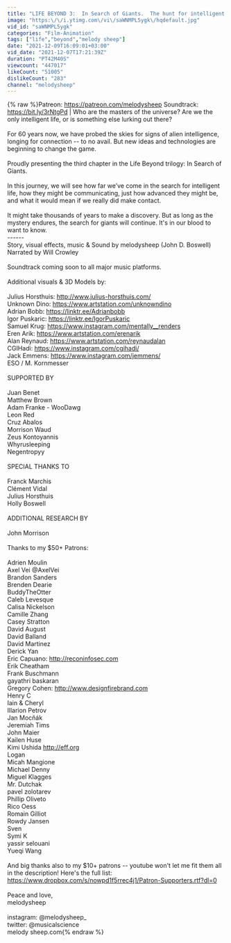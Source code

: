 ```yaml
---
title: "LIFE BEYOND 3:  In Search of Giants.  The hunt for intelligent alien life (4K)"
image: "https:\/\/i.ytimg.com\/vi\/saWNMPL5ygk\/hqdefault.jpg"
vid_id: "saWNMPL5ygk"
categories: "Film-Animation"
tags: ["life","beyond","melody sheep"]
date: "2021-12-09T16:09:01+03:00"
vid_date: "2021-12-07T17:21:39Z"
duration: "PT42M40S"
viewcount: "447017"
likeCount: "51005"
dislikeCount: "283"
channel: "melodysheep"
---
```

{% raw %}Patreon: <a rel="nofollow" target="blank" href="https://patreon.com/melodysheep">https://patreon.com/melodysheep</a>  Soundtrack: <a rel="nofollow" target="blank" href="https://bit.ly/3rNtgPd">https://bit.ly/3rNtgPd</a>  |  Who are the masters of the universe?  Are we the only intelligent life, or is something else lurking out there? <br /><br />For 60 years now, we have probed the skies for signs of alien intelligence, longing for connection -- to no avail. But new ideas and technologies are beginning to change the game.<br /><br />Proudly presenting the third chapter in the Life Beyond trilogy: In Search of Giants.<br /><br />In this journey, we will see how far we’ve come in the search for intelligent life, how they might be communicating, just how advanced they might be, and what it would mean if we really did make contact.<br /><br />It might take thousands of years to make a discovery.  But as long as the mystery endures, the search for giants will continue.  It's in our blood to want to know.<br />------<br />Story, visual effects, music &amp; Sound by melodysheep (John D. Boswell) <br />Narrated by Will Crowley<br /><br />Soundtrack coming soon to all major music platforms.<br /><br />Additional visuals &amp; 3D Models by:<br /><br />Julius Horsthuis:  <a rel="nofollow" target="blank" href="http://www.julius-horsthuis.com/">http://www.julius-horsthuis.com/</a><br />Unknown Dino: <a rel="nofollow" target="blank" href="https://www.artstation.com/unknowndino">https://www.artstation.com/unknowndino</a><br />Adrian Bobb:  <a rel="nofollow" target="blank" href="https://linktr.ee/Adrianbobb">https://linktr.ee/Adrianbobb</a><br />Igor Puskaric: <a rel="nofollow" target="blank" href="https://linktr.ee/IgorPuskaric">https://linktr.ee/IgorPuskaric</a><br />Samuel Krug: <a rel="nofollow" target="blank" href="https://www.instagram.com/mentally__renders">https://www.instagram.com/mentally__renders</a><br />Eren Arik:  <a rel="nofollow" target="blank" href="https://www.artstation.com/erenarik">https://www.artstation.com/erenarik</a><br />Alan Reynaud: <a rel="nofollow" target="blank" href="https://www.artstation.com/reynaudalan">https://www.artstation.com/reynaudalan</a><br />CGIHadi: <a rel="nofollow" target="blank" href="https://www.instagram.com/cgihadi/">https://www.instagram.com/cgihadi/</a><br />Jack Emmens: <a rel="nofollow" target="blank" href="https://www.instagram.com/jemmens/">https://www.instagram.com/jemmens/</a><br />ESO / M. Kornmesser<br /><br />SUPPORTED BY<br /><br />Juan Benet<br />Matthew Brown<br />Adam Franke - WooDawg<br />Leon Red<br />Cruz Abalos<br />Morrison Waud<br />Zeus Kontoyannis<br />Whyrusleeping<br />Negentropyy<br /><br />SPECIAL THANKS TO<br /><br />Franck Marchis<br />Clément Vidal<br />Julius Horsthuis<br />Holly Boswell<br /><br />ADDITIONAL RESEARCH BY<br /><br />John Morrison<br /><br />Thanks to my $50+ Patrons:<br /><br />Adrien Moulin<br />Axel Vei @AxelVei <br />Brandon Sanders<br />Brenden Dearie<br />BuddyTheOtter<br />Caleb Levesque<br />Calisa Nickelson<br />Camille Zhang<br />Casey Stratton<br />David August<br />David Balland<br />David Martinez<br />Derick Yan<br />Eric Capuano: <a rel="nofollow" target="blank" href="http://reconinfosec.com">http://reconinfosec.com</a><br />Erik Cheatham<br />Frank Buschmann<br />gayathri baskaran<br />Gregory Cohen: <a rel="nofollow" target="blank" href="http://www.designfirebrand.com​">http://www.designfirebrand.com​</a><br />Henry C<br />Iain &amp; Cheryl<br />Illarion Petrov<br />Jan Mocňák<br />Jeremiah Tims<br />John Maier<br />Kailen Huse<br />Kimi Ushida <a rel="nofollow" target="blank" href="http://eff.org">http://eff.org</a> <br />Logan<br />Micah Mangione<br />Michael Denny<br />Miguel Klagges<br />Mr. Dutchak<br />pavel zolotarev<br />Phillip Oliveto<br />Rico Oess<br />Romain Gilliot<br />Rowdy Jansen<br />Sven<br />Symi K<br />yassir selouani<br />Yueqi Wang<br /><br />And big thanks also to my $10+ patrons -- youtube won't let me fit them all in the description!  Here's the full list: <a rel="nofollow" target="blank" href="https://www.dropbox.com/s/nowpd1f5rrec4j1/Patron-Supporters.rtf?dl=0">https://www.dropbox.com/s/nowpd1f5rrec4j1/Patron-Supporters.rtf?dl=0</a><br /><br />Peace and love,<br />melodysheep<br /><br />instagram: @melodysheep_<br />twitter: @musicalscience<br />melody sheep.com{% endraw %}
